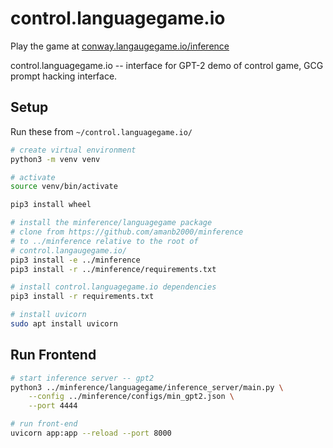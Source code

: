 # control.languagegame.io

Play the game at
[conway.langaugegame.io/inference](http://conway.languagegame.io/inference)

control.languagegame.io -- interface for GPT-2 demo of control game, GCG prompt hacking interface. 

## Setup
Run these from `~/control.languagegame.io/`
```bash
# create virtual environment 
python3 -m venv venv 

# activate 
source venv/bin/activate 

pip3 install wheel 

# install the minference/languagegame package 
# clone from https://github.com/amanb2000/minference
# to ../minference relative to the root of 
# control.langaugegame.io/
pip3 install -e ../minference 
pip3 install -r ../minference/requirements.txt

# install control.languagegame.io dependencies
pip3 install -r requirements.txt

# install uvicorn 
sudo apt install uvicorn
```


## Run Frontend
```bash 
# start inference server -- gpt2 
python3 ../minference/languagegame/inference_server/main.py \
	--config ../minference/configs/min_gpt2.json \
	--port 4444

# run front-end 
uvicorn app:app --reload --port 8000
```
